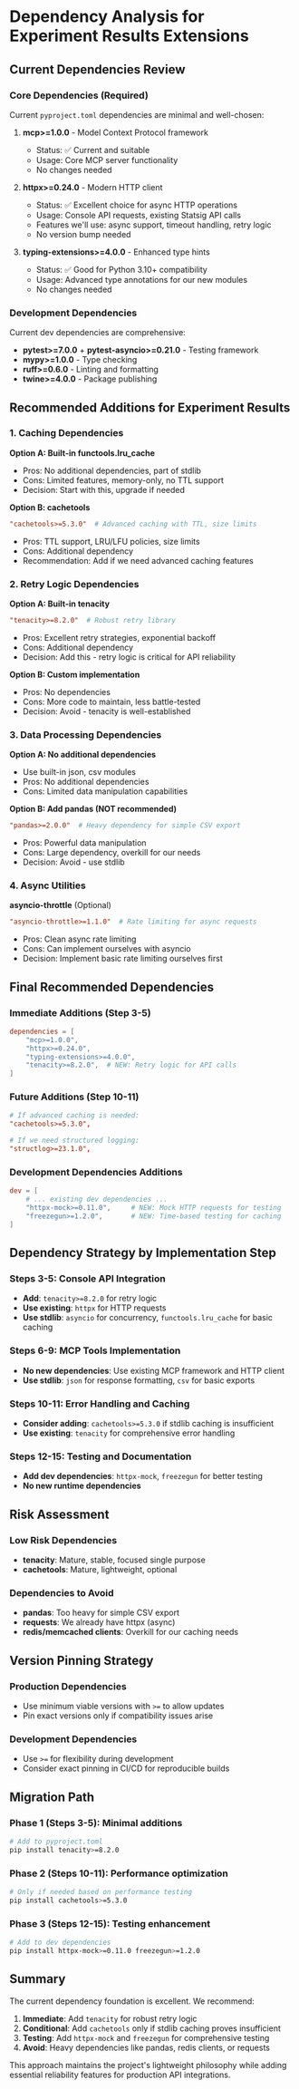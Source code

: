 # Dependency Analysis for Experiment Results Extensions

## Current Dependencies Review

### Core Dependencies (Required)
Current `pyproject.toml` dependencies are minimal and well-chosen:

1. **mcp>=1.0.0** - Model Context Protocol framework
   - Status: ✅ Current and suitable
   - Usage: Core MCP server functionality
   - No changes needed

2. **httpx>=0.24.0** - Modern HTTP client
   - Status: ✅ Excellent choice for async HTTP operations
   - Usage: Console API requests, existing Statsig API calls
   - Features we'll use: async support, timeout handling, retry logic
   - No version bump needed

3. **typing-extensions>=4.0.0** - Enhanced type hints
   - Status: ✅ Good for Python 3.10+ compatibility
   - Usage: Advanced type annotations for our new modules
   - No changes needed

### Development Dependencies
Current dev dependencies are comprehensive:
- **pytest>=7.0.0** + **pytest-asyncio>=0.21.0** - Testing framework
- **mypy>=1.0.0** - Type checking
- **ruff>=0.6.0** - Linting and formatting
- **twine>=4.0.0** - Package publishing

## Recommended Additions for Experiment Results

### 1. Caching Dependencies

**Option A: Built-in functools.lru_cache**
- Pros: No additional dependencies, part of stdlib
- Cons: Limited features, memory-only, no TTL support
- Decision: Start with this, upgrade if needed

**Option B: cachetools**
```toml
"cachetools>=5.3.0"  # Advanced caching with TTL, size limits
```
- Pros: TTL support, LRU/LFU policies, size limits
- Cons: Additional dependency
- Recommendation: Add if we need advanced caching features

### 2. Retry Logic Dependencies

**Option A: Built-in tenacity**
```toml
"tenacity>=8.2.0"  # Robust retry library
```
- Pros: Excellent retry strategies, exponential backoff
- Cons: Additional dependency
- Decision: Add this - retry logic is critical for API reliability

**Option B: Custom implementation**
- Pros: No dependencies
- Cons: More code to maintain, less battle-tested
- Decision: Avoid - tenacity is well-established

### 3. Data Processing Dependencies

**Option A: No additional dependencies**
- Use built-in json, csv modules
- Pros: No additional dependencies
- Cons: Limited data manipulation capabilities

**Option B: Add pandas (NOT recommended)**
```toml
"pandas>=2.0.0"  # Heavy dependency for simple CSV export
```
- Pros: Powerful data manipulation
- Cons: Large dependency, overkill for our needs
- Decision: Avoid - use stdlib

### 4. Async Utilities

**asyncio-throttle** (Optional)
```toml
"asyncio-throttle>=1.1.0"  # Rate limiting for async requests
```
- Pros: Clean async rate limiting
- Cons: Can implement ourselves with asyncio
- Decision: Implement basic rate limiting ourselves first

## Final Recommended Dependencies

### Immediate Additions (Step 3-5)
```toml
dependencies = [
    "mcp>=1.0.0",
    "httpx>=0.24.0", 
    "typing-extensions>=4.0.0",
    "tenacity>=8.2.0",  # NEW: Retry logic for API calls
]
```

### Future Additions (Step 10-11)
```toml
# If advanced caching is needed:
"cachetools>=5.3.0",

# If we need structured logging:
"structlog>=23.1.0",
```

### Development Dependencies Additions
```toml
dev = [
    # ... existing dev dependencies ...
    "httpx-mock>=0.11.0",     # NEW: Mock HTTP requests for testing
    "freezegun>=1.2.0",       # NEW: Time-based testing for caching
]
```

## Dependency Strategy by Implementation Step

### Steps 3-5: Console API Integration
- **Add**: `tenacity>=8.2.0` for retry logic
- **Use existing**: `httpx` for HTTP requests
- **Use stdlib**: `asyncio` for concurrency, `functools.lru_cache` for basic caching

### Steps 6-9: MCP Tools Implementation  
- **No new dependencies**: Use existing MCP framework and HTTP client
- **Use stdlib**: `json` for response formatting, `csv` for basic exports

### Steps 10-11: Error Handling and Caching
- **Consider adding**: `cachetools>=5.3.0` if stdlib caching is insufficient
- **Use existing**: `tenacity` for comprehensive error handling

### Steps 12-15: Testing and Documentation
- **Add dev dependencies**: `httpx-mock`, `freezegun` for better testing
- **No new runtime dependencies**

## Risk Assessment

### Low Risk Dependencies
- **tenacity**: Mature, stable, focused single purpose
- **cachetools**: Mature, lightweight, optional

### Dependencies to Avoid
- **pandas**: Too heavy for simple CSV export
- **requests**: We already have httpx (async)
- **redis/memcached clients**: Overkill for our caching needs

## Version Pinning Strategy

### Production Dependencies
- Use minimum viable versions with `>=` to allow updates
- Pin exact versions only if compatibility issues arise

### Development Dependencies  
- Use `>=` for flexibility during development
- Consider exact pinning in CI/CD for reproducible builds

## Migration Path

### Phase 1 (Steps 3-5): Minimal additions
```bash
# Add to pyproject.toml
pip install tenacity>=8.2.0
```

### Phase 2 (Steps 10-11): Performance optimization
```bash
# Only if needed based on performance testing
pip install cachetools>=5.3.0
```

### Phase 3 (Steps 12-15): Testing enhancement
```bash
# Add to dev dependencies
pip install httpx-mock>=0.11.0 freezegun>=1.2.0
```

## Summary

The current dependency foundation is excellent. We recommend:

1. **Immediate**: Add `tenacity` for robust retry logic
2. **Conditional**: Add `cachetools` only if stdlib caching proves insufficient  
3. **Testing**: Add `httpx-mock` and `freezegun` for comprehensive testing
4. **Avoid**: Heavy dependencies like pandas, redis clients, or requests

This approach maintains the project's lightweight philosophy while adding essential reliability features for production API integrations.
